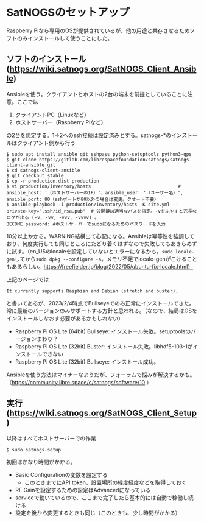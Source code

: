 
# SatNOGSのセットアップ
Raspberry Piなら専用のOSが提供されているが、他の用途と共存させるためソフトのみインストールして使うことにした。
## ソフトのインストール (https://wiki.satnogs.org/SatNOGS_Client_Ansible)
Ansibleを使う。クライアントとホストの2台の端末を前提としていることに注意。ここでは
1. クライアントPC（Linuxなど）
2. ホストサーバー（Raspberry Piなど）

の2台を想定する。1→2へのssh接続は設定済みとする。satnogs-*のインストールはクライアント側から行う
~~~
$ sudo apt install ansible git sshpass python-setuptools python3-gps
$ git clone https://gitlab.com/librespacefoundation/satnogs/satnogs-client-ansible.git
$ cd satnogs-client-ansible
$ git checkout stable
$ cp -r production.dist production
$ vi production/inventory/hosts                                # ansible_host: '（ホストサーバーのIP）'、ansible_user: '（ユーザー名）', ansible_port: 80（sshポートが80以外の場合は変更。クオート不要）
$ ansible-playbook -i production/inventory/hosts -K site.yml --private-key=".ssh/id_rsa.pub"  # 公開鍵は適当なパスを指定。-vをふやすと冗長なログが出る (-v, -vv, -vvv, -vvvv) 。
BECOME password: #ホストサーバーでsudoになるためのパスワードを入力
~~~
10分以上かかる。WARNING結構出て心配になる。Ansibleは冪等性を強調しており、何度実行しても同じところにたどり着くはずなので失敗してもあきらめずに試す。（en_USのlocaleを設定していないとエラーになるかも。`sudo locale-gen`してから`sudo dpkg --configure -a`。メモリ不足でlocale-genがこけることもあるらしい。https://freefielder.jp/blog/2022/05/ubuntu-fix-locale.html）

上記のページでは
~~~
It currently supports Raspbian and Debian (stretch and buster).
~~~
と書いてあるが、2023/2/4時点でBullseyeでのみ正常にインストールできた。常に最新のバージョンのみサポートする方針と思われる。（なので、結局はOSをインストールしなおす必要があるかもしれない）
- Raspberry Pi OS Lite (64bit) Bullseye: インストール失敗。setuptoolsのバージョンまわり？
- Raspberry Pi OS Lite (32bit) Buster: インストール失敗。libhdf5-103-1がインストールできない
- Raspberry Pi OS Lite (32bit) Bullseye: インストール成功。

Ansibleを使う方法はマイナーなようだが、フォーラムで悩みが解決するかも。（https://community.libre.space/c/satnogs/software/10 ）

## 実行 (https://wiki.satnogs.org/SatNOGS_Client_Setup)
以降はすべてホストサーバーでの作業
~~~
$ sudo satnogs-setup
~~~
初回はかなり時間がかかる。
- Basic Configurationの変数を設定する
  - このときまでにAPI token、設置場所の緯度経度などを取得しておく
- RF Gainを設定するための設定はAdvancedになっている
- serviceで動いているので、ここまで完了したら基本的には自動で稼働し続ける
- 設定を後から変更するときも同じ（このときも、少し時間がかかる）